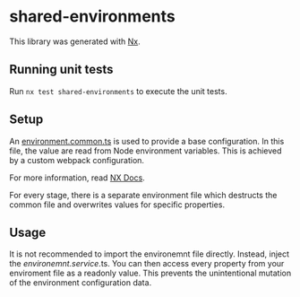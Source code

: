 # shared-environments

This library was generated with [Nx](https://nx.dev).

## Running unit tests

Run `nx test shared-environments` to execute the unit tests.

## Setup

An [environment.common.ts](./src/lib/environment.common.ts) is used to provide a base configuration.
In this file, the value are read from Node environment variables. This is achieved by a custom webpack configuration.

For more information, read [NX Docs](https://nx.dev/recipes/environment-variables/use-environment-variables-in-angular).

For every stage, there is a separate environment file which destructs the common file and overwrites values for specific properties.

## Usage

It is not recommended to import the environemnt file directly. Instead, inject the _environemnt.service_.ts. 
You can then access every property from your enviroment file as a readonly value. 
This prevents the unintentional mutation of the environment configuration data.
